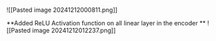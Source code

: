 
![[Pasted image 20241212000811.png]]


**Added ReLU Activation function on all linear layer in the encoder **
![[Pasted image 20241212012237.png]]